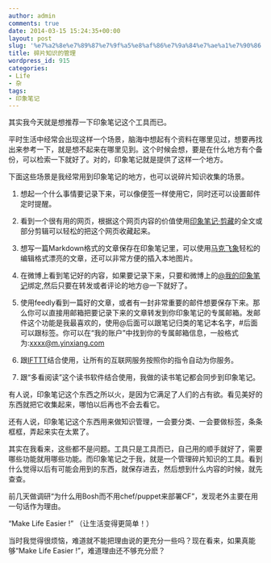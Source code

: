 ```yaml
---
author: admin
comments: true
date: 2014-03-15 15:24:35+00:00
layout: post
slug: '%e7%a2%8e%e7%89%87%e7%9f%a5%e8%af%86%e7%9a%84%e7%ae%a1%e7%90%86'
title: 碎片知识的管理
wordpress_id: 915
categories:
- Life
- 杂
tags:
- 印象笔记
---
```


其实我今天就是想推荐一下印象笔记这个工具而已。





平时生活中经常会出现这样一个场景，脑海中想起有个资料在哪里见过，想要再找出来参考一下，就是想不起来在哪里见到。这个时候会想，要是在什么地方有个备份，可以检索一下就好了。对的，印象笔记就是提供了这样一个地方。





下面这些场景是我经常用到印象笔记的地方，也可以说碎片知识收集的场景。







  1. 想起一个什么事情要记录下来，可以像便签一样使用它，同时还可以设置邮件定时提醒。


  2. 看到一个很有用的网页，根据这个网页内容的价值使用[印象笔记·剪藏](https://chrome.google.com/webstore/detail/evernote-web-clipper/pioclpoplcdbaefihamjohnefbikjilc?hl=zh-CN)的全文或部分剪辑可以轻松的把这个网页收藏起来。


  3. 想写一篇Markdown格式的文章保存在印象笔记里，可以使用[马克飞象](http://maxiang.info/)轻松的编辑格式漂亮的文章，还可以非常方便的插入本地图片。


  4. 在微博上看到笔记好的内容，如果要记录下来，只要和微博上的[@我的印象笔记](http://weibo.com/myyxbj)绑定,然后只要在转发或者评论的地方@一下就好了。


  5. 使用feedly看到一篇好的文章，或者有一封非常重要的邮件想要保存下来。那么你可以直接用邮箱把要记录下来的文章转发到你印象笔记的专属邮箱。发邮件这个功能是我最喜欢的，使用@后面可以跟笔记归类的笔记本名字，#后面可以跟标签。你可以在“我的账户”中找到你的专属邮箱信息，一般格式为:xxxx@m.yinxiang.com 


  6. 跟[IFTTT](https://ifttt.com/)结合使用，让所有的互联网服务按照你的指令自动为你服务。


  7. 跟“多看阅读”这个读书软件结合使用，我做的读书笔记都会同步到印象笔记。





有人说，印象笔记这个东西之所以火，是因为它满足了人们的占有欲。看见美好的东西就把它收集起来，哪怕以后再也不会去看它。





还有人说，印象笔记这个东西用来做知识管理，一会要分类、一会要做标签，条条框框，弄起来实在太累了。





其实在我看来，这些都不是问题。工具只是工具而已，自己用的顺手就好了，需要哪些功能就用哪些功能。而印象笔记之于我，就是一个管理碎片知识的工具。看到什么觉得以后有可能会用到的东西，就保存进去，然后想到什么内容的时候，就先查查。





前几天做调研“为什么用Bosh而不用chef/puppet来部署CF”，发现老外主要在用一句话作为理由。





“Make Life Easier !” （让生活变得更简单！）





当时我觉得很烦恼，难道就不能把理由说的更充分一些吗？现在看来，如果真能够“Make Life Easier !”，难道理由还不够充分麽？



